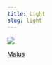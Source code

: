 ```yaml
---
title: Light
slug: light
---
```


<img data-source="Spiral Planetary Nebula (NGC 5189) ~ HubbleSite Photographs" data-link="http://hubblesite.org/newscenter/archive/releases/2012/49/" src="/image/NGC-5189.sm.jpg" class="flush">

<a href="/read/apple" class="next">Malus</a>
